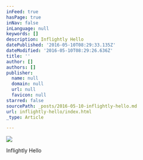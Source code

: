 ```yaml
---
inFeed: true
hasPage: true
inNav: false
inLanguage: null
keywords: []
description: Inflightly Hello
datePublished: '2016-05-10T08:29:33.135Z'
dateModified: '2016-05-10T08:29:26.636Z'
title: ''
author: []
authors: []
publisher:
  name: null
  domain: null
  url: null
  favicon: null
starred: false
sourcePath: _posts/2016-05-10-inflightly-hello.md
url: inflightly-hello/index.html
_type: Article

---
```

![](https://the-grid-user-content.s3-us-west-2.amazonaws.com/02d5e84b-826d-4439-bad3-f923ca16cbf2.jpg)

Inflightly Hello